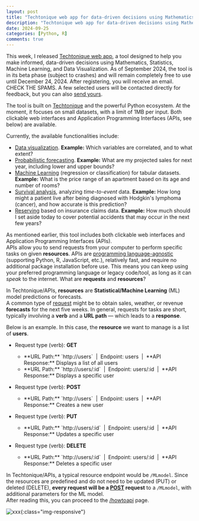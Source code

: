 ```yaml
---
layout: post
title: "Techtonique web app for data-driven decisions using Mathematics, Statistics, Machine Learning, and Data Visualization"
description: "Techtonique web app for data-driven decisions using Mathematics, Statistics, Machine Learning, and Data Visualization"
date: 2024-09-25
categories: [Python, R]
comments: true
---
```


This week, I released [Techtonique web app](https://www.techtonique.net/), a tool designed to help you make informed, data-driven decisions using Mathematics, Statistics, Machine Learning, and Data Visualization. As of September 2024, the tool is in its beta phase (subject to crashes) and will remain completely free to use until December 24, 2024. 
After registering, you will receive an email. CHECK THE SPAMS.
A few selected users will be contacted directly for feedback, but you can also [send yours](https://forms.gle/aLHoi9roQy4s5RM99).  

The tool is built on [Techtonique](https://github.com/Techtonique) and the powerful Python ecosystem. At the moment, it focuses on small datasets, with a limit of 1MB per input. Both clickable web interfaces and Application Programming Interfaces (APIs, see below) are available.

Currently, the available functionalities include:

- [Data visualization](https://en.wikipedia.org/wiki/Data_and_information_visualization). **Example:** Which variables are correlated, and to what extent?
- [Probabilistic forecasting](https://en.wikipedia.org/wiki/Probabilistic_forecasting). **Example:** What are my projected sales for next year, including lower and upper bounds?
- [Machine Learning](https://en.wikipedia.org/wiki/Machine_learning) (regression or classification) for tabular datasets. **Example:** What is the price range of an apartment based on its age and number of rooms?
- [Survival analysis](https://en.wikipedia.org/wiki/Survival_analysis), analyzing *time-to-event* data. **Example:** How long might a patient live after being diagnosed with Hodgkin's lymphoma (cancer), and how accurate is this prediction?
- [Reserving](https://en.wikipedia.org/wiki/Chain-ladder_method) based on insurance claims data. **Example:** How much should I set aside today to cover potential accidents that may occur in the next few years?

As mentioned earlier, this tool includes both clickable web interfaces and Application Programming Interfaces (APIs).  
APIs allow you to send requests from your computer to perform specific tasks on given **resources**. APIs are [programming language-agnostic](https://curlconverter.com/) (supporting Python, R, JavaScript, etc.), relatively fast, and require no additional package installation before use. This means you can keep using your preferred programming language or legacy code/tool, as long as it can *speak* to the internet.  What are **requests** and **resources**?

In Techtonique/APIs, **resources** are **Statistical/Machine Learning** (ML) model predictions or forecasts.  
A common type of [request](https://en.wikipedia.org/wiki/Representational_state_transfer) might be to obtain sales, weather, or revenue **forecasts** for the next five weeks. In general, requests for tasks are short, typically involving a **verb** and a **URL path** — which leads to a **response**.

Below is an example. In this case, the **resource** we want to manage is a list of **users**.

- Request type (verb): **GET**  
  <ul>
    <li>**URL Path:** `http://users` &nbsp;|&nbsp; Endpoint: users &nbsp;|&nbsp; **API Response:** Displays a list of all users  </li>
    <li>**URL Path:** `http://users/:id` &nbsp;|&nbsp; Endpoint: users/:id &nbsp;|&nbsp; **API Response:** Displays a specific user</li>
  </ul>

- Request type (verb): **POST**  
  <ul>
    <li>**URL Path:** `http://users` &nbsp;|&nbsp; Endpoint: users &nbsp;|&nbsp; **API Response:** Creates a new user</li>
  </ul>  

- Request type (verb): **PUT**  
  <ul>
    <li>**URL Path:** `http://users/:id` &nbsp;|&nbsp; Endpoint: users/:id &nbsp;|&nbsp; **API Response:** Updates a specific user</li>
  </ul>

- Request type (verb): **DELETE**  
  <ul>
    <li>**URL Path:** `http://users/:id` &nbsp;|&nbsp; Endpoint: users/:id &nbsp;|&nbsp; **API Response:** Deletes a specific user</li>
  </ul>

In Techtonique/APIs, a typical resource endpoint would be `/MLmodel`. Since the resources are predefined and do not need to be updated (PUT) or deleted (DELETE), **every request will be a [POST](https://en.wikipedia.org/wiki/Representational_state_transfer) request** to a `/MLmodel`, with additional parameters for the ML model.  
After reading this, you can proceed to the [/howtoapi](https://www.techtonique.net/howtoapi) page.


![xxx]({{base}}/images/2024-09-25/2024-09-25-image1.png){:class="img-responsive"}  